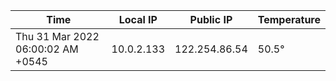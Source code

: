 | Time     | Local IP | Public IP | Temperature |
| ----------- | ----------- | ----------- | ----------- |
| Thu 31 Mar 2022 06:00:02 AM +0545      | 10.0.2.133     | 122.254.86.54  | 50.5° |
